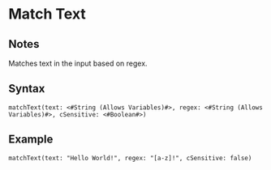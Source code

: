 # Match Text

## Notes
Matches text in the input based on regex.

## Syntax

```
matchText(text: <#String (Allows Variables)#>, regex: <#String (Allows Variables)#>, cSensitive: <#Boolean#>)
```

## Example
```
matchText(text: "Hello World!", regex: "[a-z]!", cSensitive: false)
```